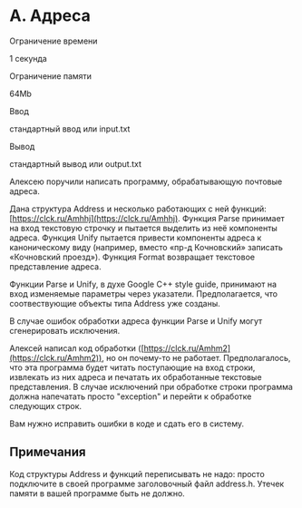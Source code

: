 A. Адреса
=========

Ограничение времени

1 секунда

Ограничение памяти

64Mb

Ввод

стандартный ввод или input.txt

Вывод

стандартный вывод или output.txt

Алексею поручили написать программу, обрабатывающую почтовые адреса.

Дана структура Address и несколько работающих с ней функций: [https://clck.ru/Amhhj](https://clck.ru/Amhhj). Функция Parse принимает на вход текстовую строчку и пытается выделить из неё компоненты адреса. Функция Unify пытается привести компоненты адреса к каноническому виду (например, вместо «пр-д Кочновский» записать «Кочновский проезд»). Функция Format возвращает текстовое представление адреса.

Функции Parse и Unify, в духе Google C++ style guide, принимают на вход изменяемые параметры через указатели. Предполагается, что соотвествующие объекты типа Address уже созданы.

В случае ошибок обработки адреса функции Parse и Unify могут сгенерировать исключения.

Алексей написал код обработки ([https://clck.ru/Amhm2](https://clck.ru/Amhm2)), но он почему-то не работает. Предполагалось, что эта программа будет читать поступающие на вход строки, извлекать из них адреса и печатать их обработанные текстовые представления. В случае исключений при обработке строки программа должна напечатать просто "exception" и перейти к обработке следующих строк.

Вам нужно исправить ошибки в коде и сдать его в систему.

Примечания
----------

Код структуры Address и функций переписывать не надо: просто подключите в своей программе заголовочный файл address.h. Утечек памяти в вашей программе быть не должно.
